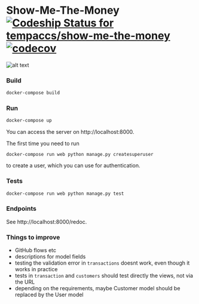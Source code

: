 # Show-Me-The-Money [![Codeship Status for tempaccs/show-me-the-money](https://app.codeship.com/projects/d4b21e10-3ac1-0138-6216-72327eda91a4/status?branch=master)](https://app.codeship.com/projects/386930) [![codecov](https://codecov.io/gh/tempaccs/show-me-the-money/branch/master/graph/badge.svg)](https://codecov.io/gh/tempaccs/show-me-the-money)

![alt text](https://media.giphy.com/media/9HQRIttS5C4Za/giphy.gif)

### Build
```bash
docker-compose build
```

### Run
```bash
docker-compose up
```
You can access the server on http://localhost:8000.

The first time you need to run
```
docker-compose run web python manage.py createsuperuser
```
to create a user, which you can use for authentication.

### Tests
```bash
docker-compose run web python manage.py test
```

### Endpoints
See http://localhost:8000/redoc.

### Things to improve
- GitHub flows etc
- descriptions for model fields
- testing the validation error in `transactions` doesnt work, even though it works in practice
- tests in `transaction` and `customers` should test directly the views, not via the URL
- depending on the requirements, maybe Customer model should be replaced by the User model
